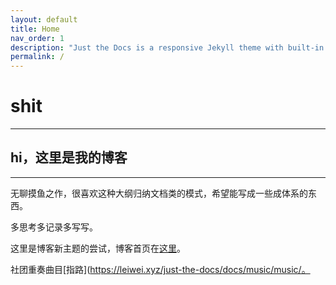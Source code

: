 ```yaml
---
layout: default
title: Home
nav_order: 1
description: "Just the Docs is a responsive Jekyll theme with built-in search that is easily customizable and hosted on GitHub Pages."
permalink: /
---
```


# shit

---


## hi，这里是我的博客
---
无聊摸鱼之作，很喜欢这种大纲归纳文档类的模式，希望能写成一些成体系的东西。

多思考多记录多写写。

这里是博客新主题的尝试，博客首页在[这里](http://leiwei.xyz)。

社团重奏曲目[指路](https://leiwei.xyz/just-the-docs/docs/music/music/。

